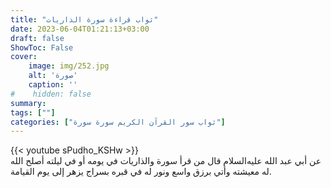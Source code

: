 ```yaml
---
title: "ثواب قراءة سورة الذاريات"
date: 2023-06-04T01:21:13+03:00
draft: false
ShowToc: False
cover:
    image: img/252.jpg
    alt: 'صورة'
    caption: ''
#    hidden: false
summary: 
tags: [""]
categories: ["ثواب سور القرآن الكريم سورة سورة"]
---
```

{{< youtube sPudho_KSHw >}} 
<br>
عن أبي
عبد الله عليه‌السلام قال من قرأ سورة والذاريات في يومه أو في ليلته أصلح الله
له معيشته وأتي برزق واسع ونور له في قبره بسراج يزهر إلى يوم القيامة.


